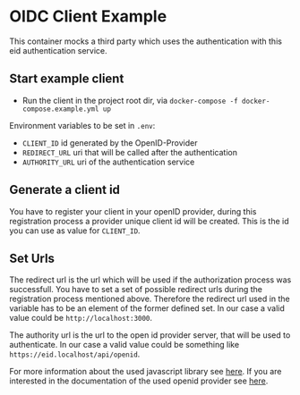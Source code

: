 # OIDC Client Example
This container mocks a third party which uses the authentication with this eid authentication service.


## Start example client
* Run the client in the project root dir, via `docker-compose -f docker-compose.example.yml up`

Environment variables to be set in `.env`:

* `CLIENT_ID` id generated by the OpenID-Provider
* `REDIRECT_URL` uri that will be called after the authentication
* `AUTHORITY_URL` uri of the authentication service

## Generate a client id
You have to register your client in your openID provider, during this registration process a provider unique client id will be created. This is the id you can use as value for `CLIENT_ID`.

## Set Urls
The redirect url is the url which will be used if the authorization process was successfull. You have to set a set of possible redirect urls during the registration process mentioned above. Therefore the redirect url used in the variable has to be an element of the former defined set. In our case a valid value could be `http://localhost:3000`.

The authority url is the url to the open id provider server, that will be used to authenticate. In our case a valid value could be something like `https://eid.localhost/api/openid`.

For more information about the used javascript library see [here](https://github.com/IdentityModel/oidc-client-js). 
If you are interested in the documentation of the used openid provider see [here](https://github.com/juanifioren/django-oidc-provider).
